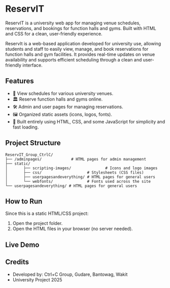 # ReservIT
ReservIT is a university web app for managing venue schedules, reservations, and bookings for function halls and gyms. Built with HTML and CSS for a clean, user-friendly experience.

ReservIt is a web-based application developed for university use, allowing students and staff to easily view, manage, and book reservations for function halls and gym facilities. It provides real-time updates on venue availability and supports efficient scheduling through a clean and user-friendly interface.

## Features
- 📅 View schedules for various university venues.
- 🏛️ Reserve function halls and gyms online.
- 🛠️ Admin and user pages for managing reservations.
- 🖼️ Organized static assets (icons, logos, fonts).
- 🎨 Built entirely using HTML, CSS, and some JavaScript for simplicity and fast loading.

## Project Structure
```
ReservIT_Group_CtrlC/
├── /adminpages/             # HTML pages for admin management
├── static/
│       ├── scripting-images/               # Icons and logo images
│       ├── css/                    # Stylesheets (CSS files)
│       ├── userpagesandeverything/ # HTML pages for general users
│       └── webfonts/               # Fonts used across the site
└── userpagesandeverything/ # HTML pages for general users
```

## How to Run
Since this is a static HTML/CSS project:
1. Open the project folder.
2. Open the HTML files in your browser (no server needed).

## Live Demo



## Credits
- Developed by: Ctrl+C Group, Gudare, Bantowag, Wakit
- University Project 2025
